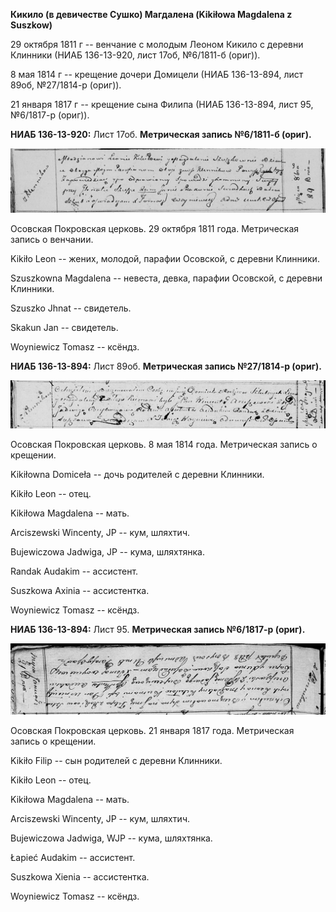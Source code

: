 **Кикило (в девичестве Сушко) Магдалена (Kikiłowa Magdalena z Suszkow)**

29 октября 1811 г -- венчание с молодым Леоном Кикило с деревни Клинники
(НИАБ 136-13-920, лист 17об, №6/1811-б (ориг)).

8 мая 1814 г -- крещение дочери Домицели (НИАБ 136-13-894, лист 89об,
№27/1814-р (ориг)).

21 января 1817 г -- крещение сына Филипа (НИАБ 136-13-894, лист 95,
№6/1817-р (ориг)).

**НИАБ 136-13-920:** Лист 17об. **Метрическая запись №6/1811-б (ориг).**

![](./media/2c69f449fb59d7cbef4847210ccae66ed83292c0.png)

Осовская Покровская церковь. 29 октября 1811 года. Метрическая запись о
венчании.

Kikiło Leon -- жених, молодой, парафии Осовской, с деревни Клинники.

Szuszkowna Magdalena -- невеста, девка, парафии Осовской, с деревни
Клинники.

Szuszko Jhnat -- свидетель.

Skakun Jan -- свидетель.

Woyniewicz Tomasz -- ксёндз.

**НИАБ 136-13-894:** Лист 89об. **Метрическая запись №27/1814-р
(ориг).**

![](./media/caa518ad4672ea494d56fda8a81b4daa8891ac27.png)

Осовская Покровская церковь. 8 мая 1814 года. Метрическая запись о
крещении.

Kikiłowna Domiceła -- дочь родителей с деревни Клинники.

Kikiło Leon -- отец.

Kikiłowa Magdalena -- мать.

Arciszewski Wincenty, JP -- кум, шляхтич.

Bujewiczowa Jadwiga, JP -- кума, шляхтянка.

Randak Audakim -- ассистент.

Suszkowa Axinia -- ассистентка.

Woyniewicz Tomasz -- ксёндз.

**НИАБ 136-13-894:** Лист 95. **Метрическая запись №6/1817-р (ориг).**

![](./media/15a1614e431392f06f688c799ce582a8e0de50c6.png)

Осовская Покровская церковь. 21 января 1817 года. Метрическая запись о
крещении.

Kikiło Filip -- сын родителей с деревни Клинники.

Kikiło Leon -- отец.

Kikiłowa Magdalena -- мать.

Arciszewski Wincenty, JP -- кум, шляхтич.

Bujewiczowa Jadwiga, WJP -- кума, шляхтянка.

Łapieć Audakim -- ассистент.

Suszkowa Xienia -- ассистентка.

Woyniewicz Tomasz -- ксёндз.
